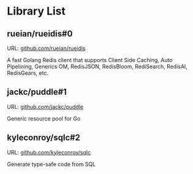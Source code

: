 # Library List

## rueian/rueidis#0

URL: [github.com/rueian/rueidis](https://github.com/rueian/rueidis)

A fast Golang Redis client that supports Client Side Caching, Auto Pipelining, Generics OM, RedisJSON, RedisBloom, RediSearch, RedisAI, RedisGears, etc.

## jackc/puddle#1

URL: [github.com/jackc/puddle](https://github.com/jackc/puddle)

Generic resource pool for Go

## kyleconroy/sqlc#2

URL: [github.com/kyleconroy/sqlc](https://github.com/kyleconroy/sqlc)

Generate type-safe code from SQL

